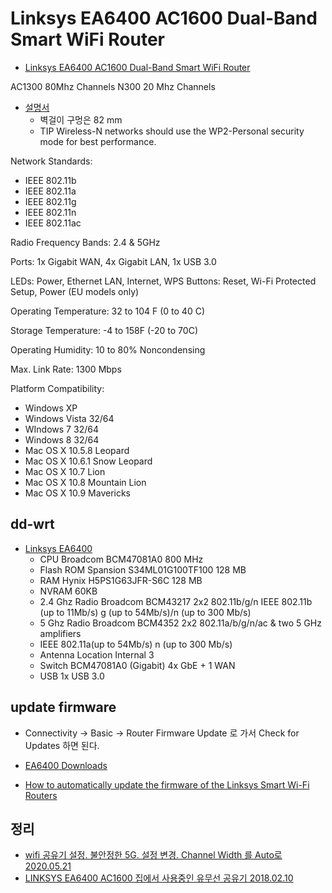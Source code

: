 # Linksys EA6400 AC1600 Dual-Band Smart WiFi Router
* [Linksys EA6400 AC1600 Dual-Band Smart WiFi Router](https://www.linksys.com/us/p/P-EA6400/)

AC1300 80Mhz Channels
N300 20 Mhz Channels

* [설명서](https://downloads.linksys.com/downloads/userguide/1224698289716/EA6400_combo_PDF_En-FrCA.pdf)
  * 벽걸이 구멍은 82 mm
  * TIP Wireless-N networks should use the WP2-Personal security mode for best performance.


Network Standards:
* IEEE 802.11b
* IEEE 802.11a
* IEEE 802.11g
* IEEE 802.11n
* IEEE 802.11ac

Radio Frequency Bands:
2.4 & 5GHz

Ports:
1x Gigabit WAN, 4x Gigabit LAN, 1x USB 3.0

LEDs:
Power, Ethernet LAN, Internet, WPS
Buttons:
Reset, Wi-Fi Protected Setup, Power (EU models only)

Operating Temperature:
32 to 104 F (0 to 40 C)

Storage Temperature:
-4 to 158F (-20 to 70C)

Operating Humidity:
10 to 80% Noncondensing

Max. Link Rate:
1300 Mbps

Platform Compatibility:
* Windows XP
* Windows Vista 32/64
* WIndows 7 32/64
* Windows 8 32/64
* Mac OS X 10.5.8 Leopard
* Mac OS X 10.6.1 Snow Leopard
* Mac OS X 10.7 Lion
* Mac OS X 10.8 Mountain Lion
* Mac OS X 10.9 Mavericks

## dd-wrt
* [Linksys EA6400](https://wiki.dd-wrt.com/wiki/index.php/Linksys_EA6400)
  * CPU	Broadcom BCM47081A0	800 MHz
  * Flash ROM	Spansion S34ML01G100TF100	128 MB
  * RAM	Hynix H5PS1G63JFR-S6C	128 MB
  * NVRAM		60KB
  * 2.4 Ghz Radio	Broadcom BCM43217 2x2 802.11b/g/n	IEEE 802.11b (up to 11Mb/s) g (up to 54Mb/s)/n (up to 300 Mb/s)
  * 5 Ghz Radio	Broadcom BCM4352 2x2 802.11a/b/g/n/ac & two 5 GHz amplifiers
  * IEEE 802.11a(up to 54Mb/s) n (up to 300 Mb/s)
  * Antenna Location	Internal	3
  * Switch	BCM47081A0 (Gigabit)	4x GbE + 1 WAN
  * USB	1x	USB 3.0

## update firmware
* Connectivity -> Basic -> Router Firmware Update 로 가서 Check for Updates 하면 된다.

* [EA6400 Downloads](https://www.linksys.com/us/support-article?articleNum=148498)
* [How to automatically update the firmware of the Linksys Smart Wi-Fi Routers](https://www.linksys.com/us/support-article/?articleNum=140124)

## 정리
* [wifi 공유기 설정. 불안정한 5G. 설정 변경. Channel Width 를 Auto로 2020.05.21](https://junho85.pe.kr/1545)
* [LINKSYS EA6400 AC1600 집에서 사용중인 유무선 공유기 2018.02.10](https://junho85.pe.kr/835)

